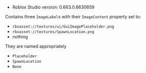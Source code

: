 * Roblox Studio version: 0.663.0.6630659

Contains three `ImageLabel`s with their `ImageContent` property set to:

- `rbxasset://textures/ui/GuiImagePlaceholder.png`
- `rbxasset://textures/SpawnLocation.png`
- nothing

They are named appropriately
- `Placeholder`
- `SpawnLocation`
- `None`
